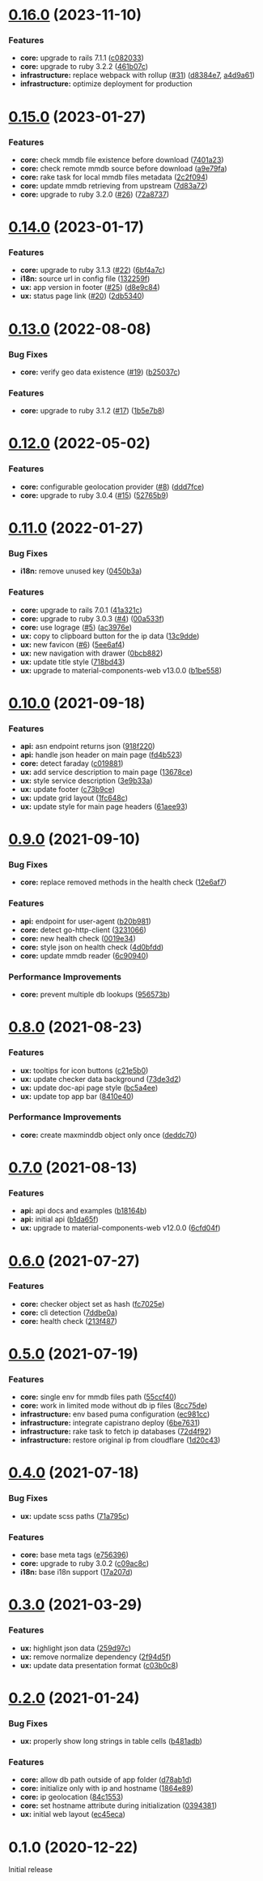 # [0.16.0](https://github.com/checkip/checkip/compare/v0.15.0...v0.16.0) (2023-11-10)


### Features

* **core:** upgrade to rails 7.1.1 ([c082033](https://github.com/checkip/checkip/commit/c08203303338bf6e25bc7cab4349fe5201bc404b))
* **core:** upgrade to ruby 3.2.2 ([461b07c](https://github.com/checkip/checkip/commit/461b07c6f7feac8edb419494be0292dc4114eab5))
* **infrastructure:** replace webpack with rollup ([#31](https://github.com/checkip/checkip/issues/31)) ([d8384e7](https://github.com/checkip/checkip/commit/d8384e7fa2a9746821a2c61fc68abecf79c9e1e5), [a4d9a61](https://github.com/checkip/checkip/commit/a4d9a61828d98306615427d7451ec46d12ce64c4))
* **infrastructure:** optimize deployment for production


# [0.15.0](https://github.com/checkip/checkip/compare/v0.14.0...v0.15.0) (2023-01-27)


### Features

* **core:** check mmdb file existence before download ([7401a23](https://github.com/checkip/checkip/commit/7401a23ae5a0f91656a84dc666862e8a13903c0c))
* **core:** check remote mmdb source before download ([a9e79fa](https://github.com/checkip/checkip/commit/a9e79faaed4a76980a43df061cbb69245b25edc9))
* **core:** rake task for local mmdb files metadata ([2c2f094](https://github.com/checkip/checkip/commit/2c2f0947d3a34fd19463c4e3b817c931400acb47))
* **core:** update mmdb retrieving from upstream ([7d83a72](https://github.com/checkip/checkip/commit/7d83a720c113cf606df8e896ff8dffb6f583866e))
* **core:** upgrade to ruby 3.2.0 ([#26](https://github.com/checkip/checkip/issues/26)) ([72a8737](https://github.com/checkip/checkip/commit/72a87379845550febf85d80ad65d7e162fd49e17))



# [0.14.0](https://github.com/checkip/checkip/compare/v0.13.0...v0.14.0) (2023-01-17)


### Features

* **core:** upgrade to ruby 3.1.3 ([#22](https://github.com/checkip/checkip/issues/22)) ([6bf4a7c](https://github.com/checkip/checkip/commit/6bf4a7c128d5400301350435f12f1f729176d443))
* **i18n:** source url in config file ([132259f](https://github.com/checkip/checkip/commit/132259f6f640616163386f1850020d613b76d3d3))
* **ux:** app version in footer ([#25](https://github.com/checkip/checkip/issues/25)) ([d8e9c84](https://github.com/checkip/checkip/commit/d8e9c84c15f56552dac312632d6d53e52fbaf2fc))
* **ux:** status page link ([#20](https://github.com/checkip/checkip/issues/20)) ([2db5340](https://github.com/checkip/checkip/commit/2db53406054fd342fb7c1c0cdf22b6ff2f28a17a))



# [0.13.0](https://github.com/checkip/checkip/compare/v0.12.0...v0.13.0) (2022-08-08)


### Bug Fixes

* **core:** verify geo data existence ([#19](https://github.com/checkip/checkip/issues/19)) ([b25037c](https://github.com/checkip/checkip/commit/b25037c558615bd898d702ae2e62e921236b76f2))


### Features

* **core:** upgrade to ruby 3.1.2 ([#17](https://github.com/checkip/checkip/issues/17)) ([1b5e7b8](https://github.com/checkip/checkip/commit/1b5e7b81fb2b50656dc475fc3aaab222a155eca8))



# [0.12.0](https://github.com/checkip/checkip/compare/v0.11.0...v0.12.0) (2022-05-02)


### Features

* **core:** configurable geolocation provider ([#8](https://github.com/checkip/checkip/issues/8)) ([ddd7fce](https://github.com/checkip/checkip/commit/ddd7fce6667f40afd5fd57d7fa84e1fad918cea4))
* **core:** upgrade to ruby 3.0.4 ([#15](https://github.com/checkip/checkip/issues/15)) ([52765b9](https://github.com/checkip/checkip/commit/52765b995c5715d79882a9e800a1afae8bc85b6e))



# [0.11.0](https://github.com/checkip/checkip/compare/v0.10.0...v0.11.0) (2022-01-27)


### Bug Fixes

* **i18n:** remove unused key ([0450b3a](https://github.com/checkip/checkip/commit/0450b3a2864330de6c82cc08f98964d7f1914c91))


### Features

* **core:** upgrade to rails 7.0.1 ([41a321c](https://github.com/checkip/checkip/commit/41a321cc89b97d1139d705db49eb8a3ff9dbdb53))
* **core:** upgrade to ruby 3.0.3 ([#4](https://github.com/checkip/checkip/issues/4)) ([00a533f](https://github.com/checkip/checkip/commit/00a533ff8a62df103621a3d504f2119f9baa922d))
* **core:** use lograge ([#5](https://github.com/checkip/checkip/issues/5)) ([ac3976e](https://github.com/checkip/checkip/commit/ac3976ec118e19e99fc4bbaea725f82bd9118320))
* **ux:** copy to clipboard button for the ip data ([13c9dde](https://github.com/checkip/checkip/commit/13c9dde45b1756eaf940be8b940401b2c0752bea))
* **ux:** new favicon ([#6](https://github.com/checkip/checkip/issues/6)) ([5ee6af4](https://github.com/checkip/checkip/commit/5ee6af4427fe61e8e8b13a034c787ef1fb0f7270))
* **ux:** new navigation with drawer ([0bcb882](https://github.com/checkip/checkip/commit/0bcb8829037acd2d2121edfbe3e6638100cea3a8))
* **ux:** update title style ([718bd43](https://github.com/checkip/checkip/commit/718bd43e4eb9dddaddfe87ef8df5db4030ceb6dc))
* **ux:** upgrade to material-components-web v13.0.0 ([b1be558](https://github.com/checkip/checkip/commit/b1be558e0b80008aca70885beb28a9171ea8bd7d))



# [0.10.0](https://github.com/checkip/checkip/compare/v0.9.0...v0.10.0) (2021-09-18)


### Features

* **api:** asn endpoint returns json ([918f220](https://github.com/checkip/checkip/commit/918f2203d6de58ba4a50a0ce1d3fe29de840e222))
* **api:** handle json header on main page ([fd4b523](https://github.com/checkip/checkip/commit/fd4b5239cce9acdb2ee7651bd644c906bdf98bff))
* **core:** detect faraday ([c019881](https://github.com/checkip/checkip/commit/c019881328861dd6d76dd063f48781e1d8debe31))
* **ux:** add service description to main page ([13678ce](https://github.com/checkip/checkip/commit/13678ce633c130d6933e4286248d4f7d8c544431))
* **ux:** style service description ([3e9b33a](https://github.com/checkip/checkip/commit/3e9b33a5182fda28d57632364e50e3e704e9087f))
* **ux:** update footer ([c73b9ce](https://github.com/checkip/checkip/commit/c73b9ce8f4cd3cf3803956105f3c6239f347e709))
* **ux:** update grid layout ([1fc648c](https://github.com/checkip/checkip/commit/1fc648c9cc2f63381839375b328bd9709d1f9069))
* **ux:** update style for main page headers ([61aee93](https://github.com/checkip/checkip/commit/61aee9320f5f9fa4988ee6616e750fc3ddbf09e5))



# [0.9.0](https://github.com/checkip/checkip/compare/v0.8.0...v0.9.0) (2021-09-10)


### Bug Fixes

* **core:** replace removed methods in the health check ([12e6af7](https://github.com/checkip/checkip/commit/12e6af782981d28e5f9294cf5169757eb15c9afb))


### Features

* **api:** endpoint for user-agent ([b20b981](https://github.com/checkip/checkip/commit/b20b98104785e95acbe0083c15b8d25f1e1f4804))
* **core:** detect go-http-client ([3231066](https://github.com/checkip/checkip/commit/3231066eb38eb19638b4900b8c3ac803134500aa))
* **core:** new health check ([0019e34](https://github.com/checkip/checkip/commit/0019e34f8066d8cd2f5a59575442b283161e0872))
* **core:** style json on health check ([4d0bfdd](https://github.com/checkip/checkip/commit/4d0bfddd5e9842526a0698eec5bfd460ed2494d4))
* **core:** update mmdb reader ([6c90940](https://github.com/checkip/checkip/commit/6c90940de271c7206e83dd5265ea592ffa44d81e))


### Performance Improvements

* **core:** prevent multiple db lookups ([956573b](https://github.com/checkip/checkip/commit/956573b5ef4d53fdd817956d034f4b7837416477))



# [0.8.0](https://github.com/checkip/checkip/compare/v0.7.0...v0.8.0) (2021-08-23)


### Features

* **ux:** tooltips for icon buttons ([c21e5b0](https://github.com/checkip/checkip/commit/c21e5b09fd1f4b57c07c606ec3ecb1d70577a0f2))
* **ux:** update checker data background ([73de3d2](https://github.com/checkip/checkip/commit/73de3d2228be0ed1d048e6ff238cf5e195cbe602))
* **ux:** update doc-api page style ([bc5a4ee](https://github.com/checkip/checkip/commit/bc5a4ee7e376ee23cc50d1cec5515cddd32dbfb3))
* **ux:** update top app bar ([8410e40](https://github.com/checkip/checkip/commit/8410e40f938270b4dfa56e9f177dbb96a24db896))


### Performance Improvements

* **core:** create maxminddb object only once ([deddc70](https://github.com/checkip/checkip/commit/deddc70080bf0ffeab0f3012213d5ea71f0dff82))



# [0.7.0](https://github.com/checkip/checkip/compare/v0.6.0...v0.7.0) (2021-08-13)


### Features

* **api:** api docs and examples ([b18164b](https://github.com/checkip/checkip/commit/b18164b645c936d4cd7e57c0da4dbd8cfab909ea))
* **api:** initial api ([b1da65f](https://github.com/checkip/checkip/commit/b1da65f1ac95ac4034b2a01723ed7a6136045e02))
* **ux:** upgrade to material-components-web v12.0.0 ([6cfd04f](https://github.com/checkip/checkip/commit/6cfd04f1637e7b28b92b6b03dfadb5e9722a2cd8))



# [0.6.0](https://github.com/checkip/checkip/compare/v0.5.0...v0.6.0) (2021-07-27)


### Features

* **core:** checker object set as hash ([fc7025e](https://github.com/checkip/checkip/commit/fc7025ec16e7f1794472ccfec5b8cfebc4bac9da))
* **core:** cli detection ([7ddbe0a](https://github.com/checkip/checkip/commit/7ddbe0a907ca0b9a89d4f5a5c0907748a3302b26))
* **core:** health check ([213f487](https://github.com/checkip/checkip/commit/213f4871188c6bf1f6327bea1db66cfbc36f84fb))



# [0.5.0](https://github.com/checkip/checkip/compare/v0.4.0...v0.5.0) (2021-07-19)


### Features

* **core:** single env for mmdb files path ([55ccf40](https://github.com/checkip/checkip/commit/55ccf402e06170a58f69ded2a88f932f0e445da2))
* **core:** work in limited mode without db ip files ([8cc75de](https://github.com/checkip/checkip/commit/8cc75de6693f28bb5a22f8f199ece872fbd2046d))
* **infrastructure:** env based puma configuration ([ec981cc](https://github.com/checkip/checkip/commit/ec981cc654ccbea87b01de80d610118f5775e564))
* **infrastructure:** integrate capistrano deploy ([6be7631](https://github.com/checkip/checkip/commit/6be763109d0832c1c8c9767630b4af3d209da4eb))
* **infrastructure:** rake task to fetch ip databases ([72d4f92](https://github.com/checkip/checkip/commit/72d4f92bafc18ab3ebe55993d11eb14bc5413ec1))
* **infrastructure:** restore original ip from cloudflare ([1d20c43](https://github.com/checkip/checkip/commit/1d20c430a00e039708588a56610fcfb1967069d5))



# [0.4.0](https://github.com/checkip/checkip/compare/v0.3.0...v0.4.0) (2021-07-18)


### Bug Fixes

* **ux:** update scss paths ([71a795c](https://github.com/checkip/checkip/commit/71a795cf50e442a970611dbeed0805899de7d300))


### Features

* **core:** base meta tags ([e756396](https://github.com/checkip/checkip/commit/e7563963024f43754f49dba44d8445d1a17e6770))
* **core:** upgrade to ruby 3.0.2 ([c09ac8c](https://github.com/checkip/checkip/commit/c09ac8c8a0c2b5f11cca36ae97034704c62189ae))
* **i18n:** base i18n support ([17a207d](https://github.com/checkip/checkip/commit/17a207d5d2b0c25878925f6fc5014f6f5a65554c))



# [0.3.0](https://github.com/checkip/checkip/compare/v0.2.0...v0.3.0) (2021-03-29)


### Features

* **ux:** highlight json data ([259d97c](https://github.com/checkip/checkip/commit/259d97ce62f06ae52cccdba4df9a3e4520e16bf0))
* **ux:** remove normalize dependency ([2f94d5f](https://github.com/checkip/checkip/commit/2f94d5fc2baa39f06b7a6393effe22d04909591d))
* **ux:** update data presentation format ([c03b0c8](https://github.com/checkip/checkip/commit/c03b0c81c3283ed7e861c891926d4a19650dffbb))



# [0.2.0](https://github.com/checkip/checkip/compare/v0.1.0...v0.2.0) (2021-01-24)


### Bug Fixes

* **ux:** properly show long strings in table cells ([b481adb](https://github.com/checkip/checkip/commit/b481adbe7e4161ef7d964baeb00fc99f1b831cf8))


### Features

* **core:** allow db path outside of app folder ([d78ab1d](https://github.com/checkip/checkip/commit/d78ab1d471535e08f275e110745bf1424b02d66b))
* **core:** initialize only with ip and hostname ([1864e89](https://github.com/checkip/checkip/commit/1864e8908764e3c208d8c0eae1711e89f29840e7))
* **core:** ip geolocation ([84c1553](https://github.com/checkip/checkip/commit/84c1553badeb99d7ebf19a03c8c9f6d499794d33))
* **core:** set hostname attribute during initialization ([0394381](https://github.com/checkip/checkip/commit/0394381526ab79521afc577b6876e3830219ef85))
* **ux:** initial web layout ([ec45eca](https://github.com/checkip/checkip/commit/ec45eca17fcc8f601a0c93caffeb75f1cf209421))



# 0.1.0 (2020-12-22)

Initial release
